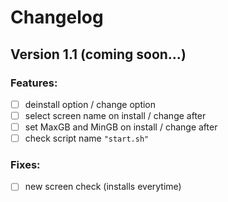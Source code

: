 # Changelog
## Version 1.1 (coming soon...)
### Features:
- [ ] deinstall option / change option
- [ ] select screen name on install / change after
- [ ] set MaxGB and MinGB on install / change after
- [ ] check script name ``"start.sh"``

### Fixes:
- [ ] new screen check (installs everytime)
